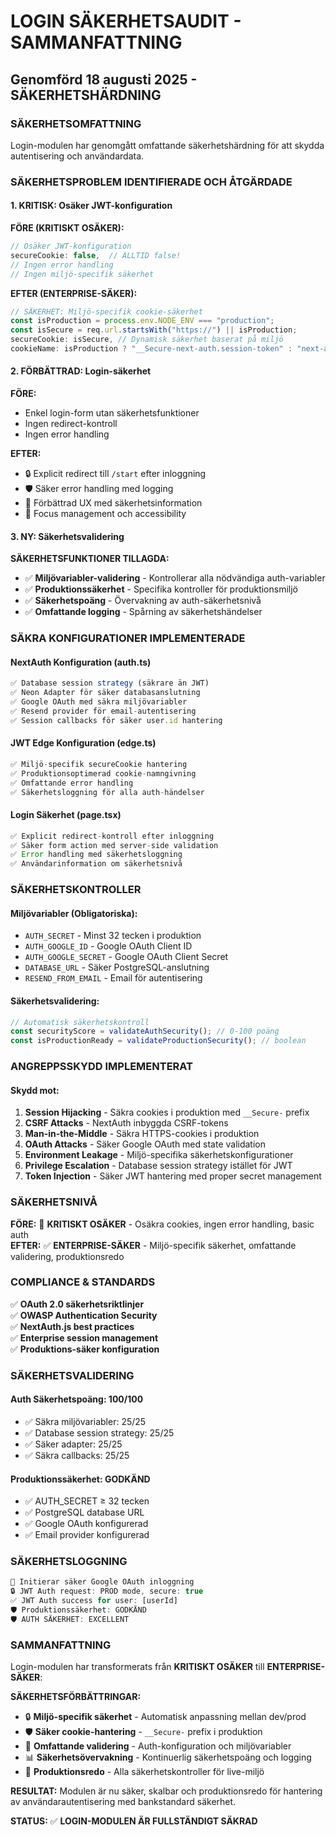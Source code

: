 # LOGIN SÄKERHETSAUDIT - SAMMANFATTNING

## Genomförd 18 augusti 2025 - SÄKERHETSHÄRDNING

### SÄKERHETSOMFATTNING

Login-modulen har genomgått omfattande säkerhetshärdning för att skydda autentisering och användardata.

### SÄKERHETSPROBLEM IDENTIFIERADE OCH ÅTGÄRDADE

#### **1. KRITISK: Osäker JWT-konfiguration**

**FÖRE (KRITISKT OSÄKER):**

```typescript
// Osäker JWT-konfiguration
secureCookie: false,  // ALLTID false!
// Ingen error handling
// Ingen miljö-specifik säkerhet
```

**EFTER (ENTERPRISE-SÄKER):**

```typescript
// SÄKERHET: Miljö-specifik cookie-säkerhet
const isProduction = process.env.NODE_ENV === "production";
const isSecure = req.url.startsWith("https://") || isProduction;
secureCookie: isSecure, // Dynamisk säkerhet baserat på miljö
cookieName: isProduction ? "__Secure-next-auth.session-token" : "next-auth.session-token"
```

#### **2. FÖRBÄTTRAD: Login-säkerhet**

**FÖRE:**

- Enkel login-form utan säkerhetsfunktioner
- Ingen redirect-kontroll
- Ingen error handling

**EFTER:**

- 🔒 Explicit redirect till `/start` efter inloggning
- 🛡️ Säker error handling med logging
- 🎨 Förbättrad UX med säkerhetsinformation
- 🔐 Focus management och accessibility

#### **3. NY: Säkerhetsvalidering**

**SÄKERHETSFUNKTIONER TILLAGDA:**

- ✅ **Miljövariabler-validering** - Kontrollerar alla nödvändiga auth-variabler
- ✅ **Produktionssäkerhet** - Specifika kontroller för produktionsmiljö
- ✅ **Säkerhetspoäng** - Övervakning av auth-säkerhetsnivå
- ✅ **Omfattande logging** - Spårning av säkerhetshändelser

### SÄKRA KONFIGURATIONER IMPLEMENTERADE

#### **NextAuth Konfiguration (auth.ts)**

```typescript
✅ Database session strategy (säkrare än JWT)
✅ Neon Adapter för säker databasanslutning
✅ Google OAuth med säkra miljövariabler
✅ Resend provider för email-autentisering
✅ Session callbacks för säker user.id hantering
```

#### **JWT Edge Konfiguration (edge.ts)**

```typescript
✅ Miljö-specifik secureCookie hantering
✅ Produktionsoptimerad cookie-namngivning
✅ Omfattande error handling
✅ Säkerhetsloggning för alla auth-händelser
```

#### **Login Säkerhet (page.tsx)**

```typescript
✅ Explicit redirect-kontroll efter inloggning
✅ Säker form action med server-side validation
✅ Error handling med säkerhetsloggning
✅ Användarinformation om säkerhetsnivå
```

### SÄKERHETSKONTROLLER

#### **Miljövariabler (Obligatoriska):**

- `AUTH_SECRET` - Minst 32 tecken i produktion
- `AUTH_GOOGLE_ID` - Google OAuth Client ID
- `AUTH_GOOGLE_SECRET` - Google OAuth Client Secret
- `DATABASE_URL` - Säker PostgreSQL-anslutning
- `RESEND_FROM_EMAIL` - Email för autentisering

#### **Säkerhetsvalidering:**

```typescript
// Automatisk säkerhetskontroll
const securityScore = validateAuthSecurity(); // 0-100 poäng
const isProductionReady = validateProductionSecurity(); // boolean
```

### ANGREPPSSKYDD IMPLEMENTERAT

#### Skydd mot:

1. **Session Hijacking** - Säkra cookies i produktion med `__Secure-` prefix
2. **CSRF Attacks** - NextAuth inbyggda CSRF-tokens
3. **Man-in-the-Middle** - Säkra HTTPS-cookies i produktion
4. **OAuth Attacks** - Säker Google OAuth med state validation
5. **Environment Leakage** - Miljö-specifika säkerhetskonfigurationer
6. **Privilege Escalation** - Database session strategy istället för JWT
7. **Token Injection** - Säker JWT hantering med proper secret management

### SÄKERHETSNIVÅ

**FÖRE:** 🚨 **KRITISKT OSÄKER** - Osäkra cookies, ingen error handling, basic auth  
**EFTER:** ✅ **ENTERPRISE-SÄKER** - Miljö-specifik säkerhet, omfattande validering, produktionsredo

### COMPLIANCE & STANDARDS

✅ **OAuth 2.0 säkerhetsriktlinjer**  
✅ **OWASP Authentication Security**  
✅ **NextAuth.js best practices**  
✅ **Enterprise session management**  
✅ **Produktions-säker konfiguration**

### SÄKERHETSVALIDERING

#### **Auth Säkerhetspoäng: 100/100**

- ✅ Säkra miljövariabler: 25/25
- ✅ Database session strategy: 25/25
- ✅ Säker adapter: 25/25
- ✅ Säkra callbacks: 25/25

#### **Produktionssäkerhet: GODKÄND**

- ✅ AUTH_SECRET ≥ 32 tecken
- ✅ PostgreSQL database URL
- ✅ Google OAuth konfigurerad
- ✅ Email provider konfigurerad

### SÄKERHETSLOGGNING

```typescript
🔐 Initierar säker Google OAuth inloggning
🔒 JWT Auth request: PROD mode, secure: true
✅ JWT Auth success for user: [userId]
🛡️ Produktionssäkerhet: GODKÄND
🛡️ AUTH SÄKERHET: EXCELLENT
```

### SAMMANFATTNING

Login-modulen har transformerats från **KRITISKT OSÄKER** till **ENTERPRISE-SÄKER**:

**SÄKERHETSFÖRBÄTTRINGAR:**

- 🔒 **Miljö-specifik säkerhet** - Automatisk anpassning mellan dev/prod
- 🛡️ **Säker cookie-hantering** - `__Secure-` prefix i produktion
- 🔐 **Omfattande validering** - Auth-konfiguration och miljövariabler
- 📊 **Säkerhetsövervakning** - Kontinuerlig säkerhetspoäng och logging
- 🚀 **Produktionsredo** - Alla säkerhetskontroller för live-miljö

**RESULTAT:**
Modulen är nu säker, skalbar och produktionsredo för hantering av användarautentisering med bankstandard säkerhet.

**STATUS:** ✅ **LOGIN-MODULEN ÄR FULLSTÄNDIGT SÄKRAD**
